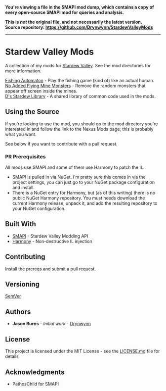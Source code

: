 **You're viewing a file in the SMAPI mod dump, which contains a copy of every open-source SMAPI mod
for queries and analysis.**

**This is _not_ the original file, and not necessarily the latest version.**  
**Source repository: https://github.com/Drynwynn/StardewValleyMods**

----

# Stardew Valley Mods

A collection of my mods for [Stardew Valley](https://stardewvalley.net/).  See the mod directories for more information.

[Fishing Automaton](./FishingAutomaton) - Play the fishing game (kind of) like an actual human.\
[No Added Flying Mine Monsters](./NoAddedFlyingMineMonsters) - Remove the random monsters that appear off screen inside the mines.\
[D's Stardew Library](./DsStardewLib) - A shared library of common code used in the mods.

## Using the Source

If you're looking to use the mod, you should go to the mod directory you're interested in and follow the link to the Nexus Mods page; this is probably
what you want.

See below if you want to contribute with a pull request.

### PR Prerequisites

All mods use SMAPI and some of them use Harmony to patch the IL.
* SMAPI is pulled in via NuGet.  I'm pretty sure this comes in via the project settings, you can just go to your NuGet package configuration and install.
* There is a NuGet entry for Harmony, but (as of this writing) there is no public NuGet Harmony repository.  You must needs download the current Harmony release,
unpack it, and add the resulting repository to your NuGet configuration.

## Built With

* [SMAPI](https://smapi.io/) - Stardew Valley Modding API
* [Harmony](https://github.com/pardeike/Harmony) - Non-destructive IL injection

## Contributing

Install the prereqs and submit a pull request.

## Versioning

[SemVer](http://semver.org/)

## Authors

* **Jason Burns** - *Initial work* - [Drynwynn](https://github.com/Drynwynn)

## License

This project is licensed under the MIT License - see the [LICENSE.md](LICENSE.md) file for details

## Acknowledgments

* PathosChild for SMAPI
